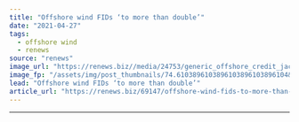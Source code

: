 ```yaml
---
title: "Offshore wind FIDs ‘to more than double’"
date: "2021-04-27"
tags: 
  - offshore wind
  - renews
source: "renews"
image_url: "https://renews.biz//media/24753/generic_offshore_credit_jack_hunter_unsplash.jpeg?mode=crop&width=770&heightratio=0.6103896103896103896103896104&slimmage=true"
image_fp: "/assets/img/post_thumbnails/74.6103896103896103896103896104&slimmage=true"
lead: "Offshore wind FIDs ‘to more than double’"
article_url: "https://renews.biz/69147/offshore-wind-fids-to-more-than-double/"
---
```


---
